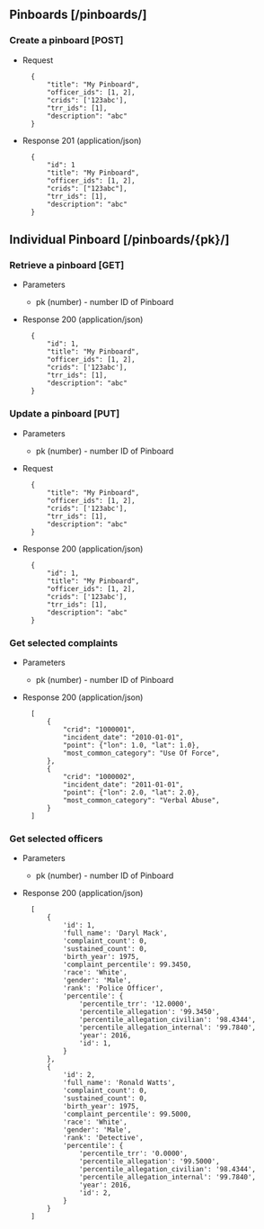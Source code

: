 ## Pinboards [/pinboards/]

### Create a pinboard [POST]

+ Request

        {
            "title": "My Pinboard",
            "officer_ids": [1, 2],
            "crids": ['123abc'],
            "trr_ids": [1],
            "description": "abc"
        }

+ Response 201 (application/json)

        {
            "id": 1
            "title": "My Pinboard",
            "officer_ids": [1, 2],
            "crids": ["123abc"],
            "trr_ids": [1],
            "description": "abc"
        }


## Individual Pinboard [/pinboards/{pk}/]

### Retrieve a pinboard [GET]

+ Parameters
    + pk (number) - number ID of Pinboard

+ Response 200 (application/json)


        {
            "id": 1,
            "title": "My Pinboard",
            "officer_ids": [1, 2],
            "crids": ['123abc'],
            "trr_ids": [1],
            "description": "abc"
        }

### Update a pinboard [PUT]

+ Parameters
    + pk (number) - number ID of Pinboard

+ Request

        {
            "title": "My Pinboard",
            "officer_ids": [1, 2],
            "crids": ['123abc'],
            "trr_ids": [1],
            "description": "abc"
        }

+ Response 200 (application/json)

        {
            "id": 1,
            "title": "My Pinboard",
            "officer_ids": [1, 2],
            "crids": ['123abc'],
            "trr_ids": [1],
            "description": "abc"
        }

### Get selected complaints

+ Parameters
    + pk (number) - number ID of Pinboard

+ Response 200 (application/json)

        [
            {
                "crid": "1000001",
                "incident_date": "2010-01-01",
                "point": {"lon": 1.0, "lat": 1.0},
                "most_common_category": "Use Of Force",
            },
            {
                "crid": "1000002",
                "incident_date": "2011-01-01",
                "point": {"lon": 2.0, "lat": 2.0},
                "most_common_category": "Verbal Abuse",
            }
        ]

### Get selected officers

+ Parameters
    + pk (number) - number ID of Pinboard

+ Response 200 (application/json)

        [
            {
                'id': 1,
                'full_name': 'Daryl Mack',
                'complaint_count': 0,
                'sustained_count': 0,
                'birth_year': 1975,
                'complaint_percentile': 99.3450,
                'race': 'White',
                'gender': 'Male',
                'rank': 'Police Officer',
                'percentile': {
                    'percentile_trr': '12.0000',
                    'percentile_allegation': '99.3450',
                    'percentile_allegation_civilian': '98.4344',
                    'percentile_allegation_internal': '99.7840',
                    'year': 2016,
                    'id': 1,
                }
            },
            {
                'id': 2,
                'full_name': 'Ronald Watts',
                'complaint_count': 0,
                'sustained_count': 0,
                'birth_year': 1975,
                'complaint_percentile': 99.5000,
                'race': 'White',
                'gender': 'Male',
                'rank': 'Detective',
                'percentile': {
                    'percentile_trr': '0.0000',
                    'percentile_allegation': '99.5000',
                    'percentile_allegation_civilian': '98.4344',
                    'percentile_allegation_internal': '99.7840',
                    'year': 2016,
                    'id': 2,
                }
            }
        ]
